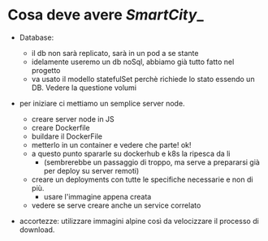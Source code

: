 # Cosa deve avere _SmartCity__
* Database:
  * il db non sarà replicato, sarà in un pod a se stante 
  * idelamente useremo un db noSql, abbiamo già tutto fatto nel progetto
  * va usato il modello statefulSet perchè richiede lo stato essendo un DB. Vedere la questione volumi

* per iniziare ci mettiamo un semplice server node.
  * creare server node in JS
  * creare Dockerfile
  * buildare il DockerFile
  * metterlo in un container e vedere che parte! ok!
  * a questo punto spararle su dockerhub e k8s la ripesca da li 
    - (sembrerebbe un passaggio di troppo, ma serve a prepararsi già per deploy su server remoti)
  * creare un deployments con tutte le specifiche necessarie e non di più.
    - usare l'immagine appena creata
  * vedere se serve creare anche un service correlato
  
  
  
* accortezze: utilizzare immagini alpine così da velocizzare il processo di download.

